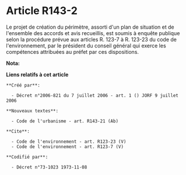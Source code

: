 # Article R143-2

Le projet de création du périmètre, assorti d'un plan de situation et de l'ensemble des accords et avis recueillis, est
soumis à enquête publique selon la procédure prévue aux articles R. 123-7 à R. 123-23 du code de l'environnement, par le
président du conseil général qui exerce les compétences attribuées au préfet par ces dispositions.

**Nota:**



**Liens relatifs à cet article**

	**Créé par**:

	  - Décret n°2006-821 du 7 juillet 2006 - art. 1 () JORF 9 juillet 2006

	**Nouveaux textes**:

	  - Code de l'urbanisme - art. R143-21 (Ab)

	**Cite**:

	  - Code de l'environnement - art. R123-23 (V)
	  - Code de l'environnement - art. R123-7 (V)

	**Codifié par**:

	  - Décret n°73-1023 1973-11-08
